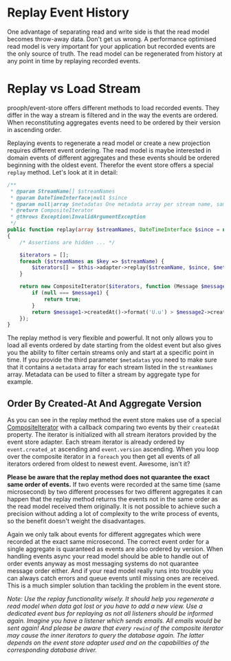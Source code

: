 # Replay Event History

One advantage of separating read and write side is that the read model becomes throw-away data.
Don't get us wrong. A performance optimised read model is very important for your application but recorded events
are the only source of truth. The read model can be regenerated from history at any point in time by replaying recorded events.

# Replay vs Load Stream

prooph/event-store offers different methods to load recorded events. They differ in the way a stream is filtered and
in the way the events are ordered. When reconstituting aggregates events need to be ordered by their version in ascending order.

Replaying events to regenerate a read model or create a new projection requires different event ordering.
The read model is maybe interested in domain events of different aggregates and these events should be ordered beginning with the oldest event.
Therefor the event store offers a special `replay` method. Let's look at it in detail:

```php
/**
 * @param StreamName[] $streamNames
 * @param DateTimeInterface|null $since
 * @param null|array $metadatas One metadata array per stream name, same index order is required
 * @return CompositeIterator
 * @throws Exception\InvalidArgumentException
 */
public function replay(array $streamNames, DateTimeInterface $since = null, array $metadatas = null)
{
    /* Assertions are hidden ... */

    $iterators = [];
    foreach ($streamNames as $key => $streamName) {
        $iterators[] = $this->adapter->replay($streamName, $since, $metadatas[$key]);
    }

    return new CompositeIterator($iterators, function (Message $message1 = null, Message $message2) {
        if (null === $message1) {
            return true;
        }
        return $message1->createdAt()->format('U.u') > $message2->createdAt()->format('U.u');
    });
}
```

The replay method is very flexible and powerful. It not only allows you to load all events ordered by date starting
from the oldest event but also gives you the ability to filter certain streams only and start at a specific point in time.
If you provide the third parameter `$metadatas` you need to make sure that it contains a `metadata` array for each stream listed in
the `streamNames` array. Metadata can be used to filter a stream by aggregate type for example.

## Order By Created-At And Aggregate Version

As you can see in the replay method the event store makes use of a special [CompositeIterator](../src/Util/CompositeIterator.php)
with a callback comparing two events by their `createdAt` property. The iterator is initialized with all stream iterators
provided by the event store adapter. Each stream iterator is already ordered by `event.created_at` ascending and `event.version` ascending.
When you loop over the composite iterator in a `foreach` you then get all events of all iterators
ordered from oldest to newest event. Awesome, isn't it?

**Please be aware that the replay method does not quarantee the exact same order of events.**
If two events were recorded at the same time (same microsecond) by two different processes for two different aggregates it can happen
that the replay method returns the events not in the same order as the read model received them originally.
It is not possible to achieve such a precision without adding a lot of complexity to the write process of events,
so the benefit doesn't weight the disadvantages.

Again we only talk about events for different aggregates which were recorded at the exact same microsecond.
The correct event order for a single aggregate is quaranteed as events are also ordered by version.
When handling events async your read model should be able to handle out of order events anyway as most messaging systems
do not quarantee message order either. And if your read model really runs into trouble you can always catch errors and
queue events until missing ones are received. This is a much simpler solution than tackling the problem in the event store.

*Note: Use the replay functionality wisely. It should help you regenerate a read model when data got lost or you have to add a new view.
Use a dedicated event bus for replaying as not all listeners should be informed again. Imagine you have a listener which sends emails.
All emails would be sent again! And please be aware that every `rewind` of the composite iterator may cause the inner iterators to query the database again.
The latter depends on the event store adapter used and on the capabilities of the corresponding database driver.*
